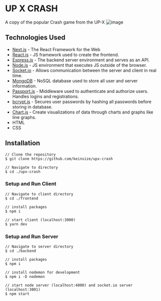 # UP X CRASH

A copy of the popular Crash game from the UP-X
![image](https://github.com/keinsize/upx-crash/assets/118171210/44cfce5a-8b95-4457-bd89-20c254f1aa8b)


## Technologies Used 
* [Next.js](https://nextjs.org/) - The React Framework for the Web
* [React.js](https://reactjs.org/) - JS framework used to create the frontend.
* [Express.js](https://expressjs.com/) - The backend server environment and serves as an API.
* [Node.js](https://nodejs.org/en/) - JS environment that executes JS outside of the browser.
* [Socket.io](https://socket.io/) - Allows communication between the server and client in real time. 
* [MongoDB](https://www.mongodb.com/) - NoSQL database used to store all user and server information. 
* [Passport.js](https://www.passportjs.org/) - Middleware used to authenticate and authorize users. Handles logins and registrations.
* [bcrypt.js](https://www.npmjs.com/package/bcrypt) - Secures user passwords by hashing all passwords before storing in database. 
* [Chart.js](https://www.chartjs.org/) - Create visualizations of data through charts and graphs like line graphs. 
* HTML
* CSS

## Installation 
    // Clone the repository
    $ git clone https://github.com/keinsize/upx-crash
    
    // Navigate to directory
    $ cd ./upx-crash

### Setup and Run Client

    // Navigate to client directory 
    $ cd ./frontend
    
    // install packages
    $ npm i 
    
    // start client (localhost:3000)
    $ yarn dev

### Setup and Run Server

    // Navigate to server directory 
    $ cd ./backend
    
    // install packages
    $ npm i 
    
    // install nodemon for development
    $ npm i -D nodemon
    
    // start node server (localhost:4000) and socket.io server (localhost:3001) 
    $ npm start 
